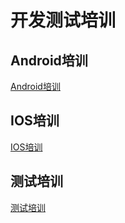 # 开发测试培训


## Android培训

[Android培训](https://github.com/deststream/dest-guide/blob/master/deststream-training/Android%E5%BC%80%E5%8F%91%E5%9F%BA%E7%A1%80.md)

## IOS培训

[IOS培训](https://github.com/deststream/dest-guide/blob/master/deststream-training/IOS%E5%BC%80%E5%8F%91%E5%9F%BA%E7%A1%80.md)

## 测试培训

[测试培训](https://github.com/deststream/dest-guide/blob/master/deststream-training/%E6%B5%8B%E8%AF%95%E5%9F%B9%E8%AE%AD.md)